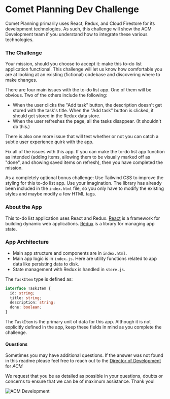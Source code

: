 # Comet Planning Dev Challenge
Comet Planning primarily uses React, Redux, and Cloud Firestore for its
development technologies. As such, this challenge will show the ACM Development
team if you understand how to integrate these various technologies.

### The Challenge
Your mission, should you choose to accept it: make this to-do list application
functional. This challenge will let us know how comfortable you are at looking
at an existing (fictional) codebase and discovering where to make changes.

There are four main issues with the to-do list app. One of them will be obvious.
Two of the others include the following:
 - When the user clicks the "Add task" button, the description doesn't get
   stored with the task's title. When the "Add task" button is clicked, it
   should get stored in the Redux data store.
 - When the user refreshes the page, all the tasks disappear. (It shouldn't do
   this.)

There is also one more issue that will test whether or not you can catch a
subtle user experience quirk with the app.

Fix all of the issues with this app. If you can make the to-do list app
function as intended (adding items, allowing them to be visually marked off as
"done", and showing saved items on refresh), then you have completed the mission.

As a completely optional bonus challenge: Use Tailwind CSS to improve the
styling for this to-do list app. Use your imagination. The library has already
been included in the `index.html` file, so you only have to modify the existing
styles and maybe modify a few HTML tags.


### About the App
This to-do list application uses React and Redux.
[React](https://reactjs.org/docs/getting-started.html) is a framework for
building dynamic web applications. [Redux](https://redux.js.org) is a library
for managing app state.

### App Architecture
 - Main app structure and components are in `index.html`.
 - Main app logic is in `index.js`. Here are utility functions related to app
   data like persisting data to disk.
 - State management with Redux is handled in `store.js`.

The `TaskItem` type is defined as:
```ts
interface TaskItem {
  id: string;
  title: string;
  description: string;
  done: boolean;
}
```

The `TaskItem` is the primary unit of data for this app. Although it is not
explicitly defined in the app, keep these fields in mind as you complete the
challenge.

#### Questions

Sometimes you may have additional questions. If the answer was not found in this readme please feel free to reach out to the [Director of Development](mailto:development@acmutd.co) for _ACM_

We request that you be as detailed as possible in your questions, doubts or concerns to ensure that we can be of maximum assistance. Thank you!

![ACM Development](https://www.acmutd.co/brand/Development/Banners/light_dark_background.png)